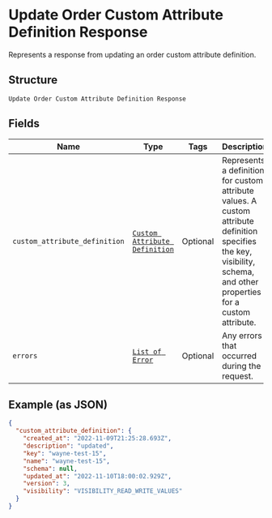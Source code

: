 
# Update Order Custom Attribute Definition Response

Represents a response from updating an order custom attribute definition.

## Structure

`Update Order Custom Attribute Definition Response`

## Fields

| Name | Type | Tags | Description |
|  --- | --- | --- | --- |
| `custom_attribute_definition` | [`Custom Attribute Definition`](../../doc/models/custom-attribute-definition.md) | Optional | Represents a definition for custom attribute values. A custom attribute definition<br>specifies the key, visibility, schema, and other properties for a custom attribute. |
| `errors` | [`List of Error`](../../doc/models/error.md) | Optional | Any errors that occurred during the request. |

## Example (as JSON)

```json
{
  "custom_attribute_definition": {
    "created_at": "2022-11-09T21:25:28.693Z",
    "description": "updated",
    "key": "wayne-test-15",
    "name": "wayne-test-15",
    "schema": null,
    "updated_at": "2022-11-10T18:00:02.929Z",
    "version": 3,
    "visibility": "VISIBILITY_READ_WRITE_VALUES"
  }
}
```

